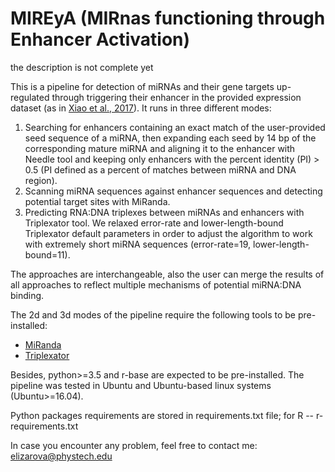 # MIREyA (MIRnas functioning through Enhancer Activation)
the description is not complete yet


This is a pipeline for detection of miRNAs and their gene targets up-regulated through triggering their enhancer in the provided expression dataset (as in [Xiao et al., 2017](https://www.tandfonline.com/doi/full/10.1080/15476286.2015.1112487)). It runs in three different modes:
1. Searching for enhancers containing an exact match of the user-provided seed sequence of a miRNA, then expanding each seed by 14 bp of the corresponding mature miRNA and aligning it to the enhancer with Needle tool and keeping only enhancers with the percent identity (PI) > 0.5 (PI defined as a percent of matches between miRNA and DNA region). 
2. Scanning miRNA sequences against enhancer sequences and detecting potential target sites with MiRanda. 
3. Predicting RNA:DNA triplexes between miRNAs and enhancers with Triplexator tool. We relaxed error-rate and lower-length-bound Triplexator default parameters in order to adjust the algorithm to work with extremely short miRNA sequences (error-rate=19, lower-length-bound=11).

The approaches are interchangeable, also the user can merge the results of all approaches to reflect multiple mechanisms of potential miRNA:DNA binding. 


The 2d and 3d modes of the pipeline require the following tools to be pre-installed:
* [MiRanda](http://cbio.mskcc.org/miRNA2003/miranda.html)
* [Triplexator](http://abacus.qfab.org/tools/triplexator/inspector/install.html)

Besides, python>=3.5 and r-base are expected to be pre-installed. The pipeline was tested in Ubuntu and Ubuntu-based linux systems (Ubuntu>=16.04).

Python packages requirements are stored in requirements.txt file; for R -- r-requirements.txt



In case you encounter any problem, feel free to contact me: elizarova@phystech.edu
